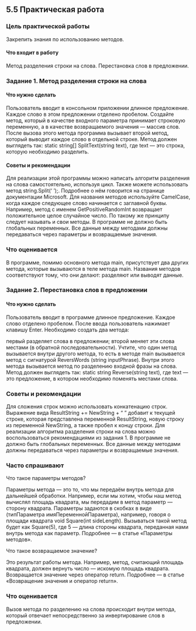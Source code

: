 ## 5.5 Практическая работа

### Цель практической работы
Закрепить знания по использованию методов. 

#### Что входит в работу
Метод разделения строки на слова.
Перестановка слов в предложении.

### Задание 1. Метод разделения строки на слова
#### Что нужно сделать
Пользователь вводит в консольном приложении длинное предложение. Каждое слово в этом предложении отделено пробелом. Создайте метод, который в качестве входного параметра принимает строковую переменную, а в качестве возвращаемого значения — массив слов. После вызова этого метода программа вызывает второй метод, который выводит каждое слово в отдельной строке. Метод должен выглядеть так: static string[] SplitText(string text), где text — это строка, которую необходимо разделить.

#### Советы и рекомендации
Для реализации этой программы можно написать алгоритм разделения на слова самостоятельно, используя цикл. Также можете использовать метод string.Split(‘ ’);. Подробнее о нём говорится на странице документации Microsoft.
Для названия методов используйте CamelCase, когда каждое следующее слово начинается с заглавной буквы. Например, метод с именем GetPositiveRandomInt возвращает положительное целое случайное число. По такому же принципу следует называть и свои методы.
В программе не должно быть глобальных переменных. Все данные между методами должны передаваться через параметры и возвращаемые значения.
### Что оценивается
В программе, помимо основного метода main, присутствует два других метода, которые вызываются в теле метода main. 
Названия методов соответствуют тому, что они делают: разделяют или выводят данные.

### Задание 2. Перестановка слов в предложении
#### Что нужно сделать
Пользователь вводит в программе длинное предложение. Каждое слово отделено пробелом. После ввода пользователь нажимает клавишу Enter. Необходимо создать два метода:

первый разделяет слова в предложении;
второй меняет эти слова местами (в обратной последовательности). 
Учтите, что один метод вызывается внутри другого метода, то есть в методе main вызывается метод c сигнатурой ReversWords (string inputPhrase). Внутри этого метода вызывается метод по разделению входной фразы на слова. Метод должен выглядеть так: static string Reverse(string text), где text — это предложение, в котором необходимо поменять местами слова.

### Советы и рекомендации
Для сложения строк можно использовать конкатенацию строк. Выражение вида ResultString += NewString + “ ” добавит к текущей строке, которая представлена переменной ResultString, новую строку из переменной NewString, а также пробел к концу строки. 
Для реализации алгоритма разделения строки на слова можно воспользоваться рекомендациями из задания 1.
В программе не должно быть глобальных переменных. Все данные между методами должны передаваться через параметры и возвращаемые значения.
### Часто спрашивают
Что такое параметры методов?

Параметры метода — это то, что мы передаём внутрь метода для дальнейшей обработки. Например, если мы хотим, чтобы наш метод вычислял площадь квадрата, мы передадим в метод параметр — сторону квадрата. Параметры задаются в скобках в виде (типПараметра имяПеременнойПараметра), например, говоря о площади квадрата void Square(int sideLength). Вызываться такой метод будет как Square(5), где 5 — длина стороны квадрата, переданная нами внутрь метода как параметр. Подробнее — в статье «Параметры методов».

Что такое возвращаемое значение?

Это результат работы метода. Например, метод, считающий площадь квадрата, должен вернуть число — искомую площадь квадрата. Возвращается значение через оператор return. Подробнее — в статье «Возвращение значения и оператор return».

### Что оценивается
Вызов метода по разделению на слова происходит внутри метода, который отвечает непосредственно за инвертирование слов в предложении.
